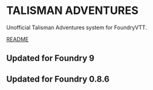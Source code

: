 # TALISMAN ADVENTURES

Unofficial Talisman Adventures system for FoundryVTT.

[README](https://github.com/superseva/talisman/blob/main/README.md)

## Updated for Foundry 9

## Updated for Foundry 0.8.6
